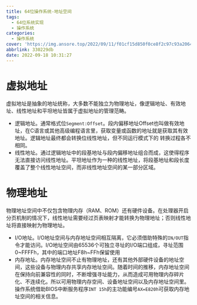 ```yaml
---
title: 64位操作系统-地址空间
tags:
  - 64位系统实现
  - 操作系统
categories:
  - 操作系统
cover: 'https://img.ansore.top/2022/09/11/f01cf15d850f0ce8f2c97c93a206411c8d3bf927.png'
abbrlink: 330229db
date: 2022-09-18 10:31:27
---
```


# 虚拟地址

虚拟地址是抽象的地址统称，大多数不能独立为物理地址，像逻辑地址、有效地址、线性地址和平坦地址皆属于虚拟地址的管理范畴。

- 逻辑地址。通常格式位`Segment:Offset`。段内偏移地址Offset也叫做有效地址，在C语言或其他高级编程语言里，获取变量或函数的地址就是获取其有效地址。逻辑地址最终都会转换位线性地址，但不同运行模式下的 转换过程各不相同。
- 线性地址。通过逻辑地址中的段基地址与段内偏移地址组合而成，这使得程序无法直接访问线性地址。平坦地址作为一种的线性地址，将段基地址和段长度覆盖了整个线性地址空间，而非线性地址空间的某一部分区域。

# 物理地址

物理地址空间中不仅包含物理内存（RAM、ROM）还有硬件设备。在处理器开启分页机制的情况下，线性地址需要经过页表映射才能转换为物理地址；否则线性地址将直接映射为物理地址。

- I/O地址。I/O地址空间与内存地址空间相互隔离，它必须借助特殊的`IN/OUT`指令才能访问。I/O地址空间由65536个可独立寻址的I/O端口组成，寻址范围0\~FFFFh，其中的端口地址F8h\~FFh保留使用
- 内存地址。内存地址空间不止有物理地址，还有其他外部硬件设备的地址空间，这些设备与物理内存共享内存地址空间。随着时间的推移，内存地址空间在保持向前兼容性的同时，不断增强寻址能力，从而造成可用物理内存碎片化、不连续化。所以可用物理内存空间、设备地址空间以及内存地址空间里。操作系统借助BIOS中断服务程序`INT 15h`的主功能编号`AX=E820h`可获取内存地址空间的相关信息。
